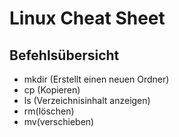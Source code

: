 # Linux Cheat Sheet

## Befehlsübersicht

* mkdir (Erstellt einen neuen Ordner)
* cp (Kopieren)
* ls (Verzeichnisinhalt anzeigen)
* rm(löschen)
* mv(verschieben)
